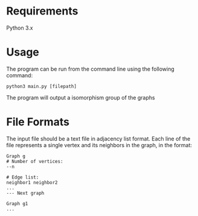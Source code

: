 # Requirements
Python 3.x


# Usage
The program can be run from the command line using the following command:
```
python3 main.py [filepath]
```

The program will output a isomorphism group of the graphs

# File Formats
The input file should be a text file in adjacency list format. Each line of the file represents a single vertex and its neighbors in the graph, in the format:
```
Graph g
# Number of vertices:
--n

# Edge list:
neighbor1 neighbor2
...
--- Next graph

Graph g1
...

```


